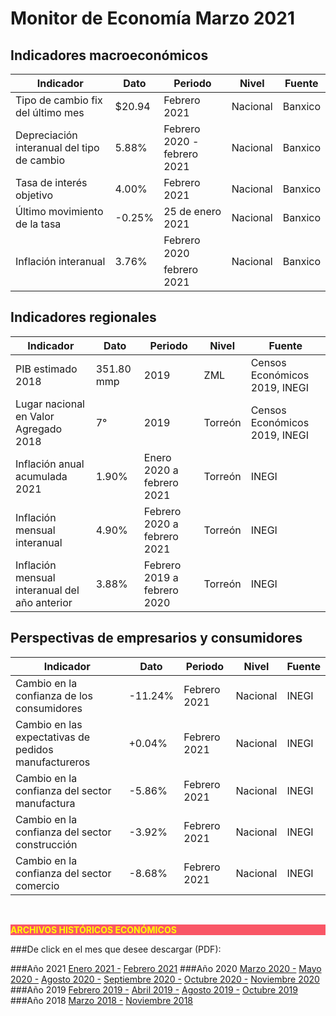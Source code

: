 # Monitor de Economía Marzo 2021

## Indicadores macroeconómicos
Indicador                                                       |Dato       |Periodo            |Nivel      |Fuente         |
----------------------------------------------------------------|---------------|-----------------------|---------------|---------------|
Tipo de cambio fix del último mes                   |  $20.94   |Febrero 2021           |Nacional       |Banxico        |
Depreciación interanual del tipo de cambio          |  5.88%    |Febrero 2020 - febrero 2021|Nacional   |Banxico        |
Tasa de interés objetivo                            |  4.00%    |Febrero 2021       |Nacional   |Banxico        |
Último movimiento de la tasa                    |  -0.25%   |25 de enero 2021   |Nacional   |Banxico        |
Inflación interanual                        |  3.76%    |Febrero 2020  febrero 2021|Nacional   |Banxico        |

## Indicadores regionales
Indicador                                                       |Dato       |Periodo        |Nivel      |Fuente                 |
----------------------------------------------------------------|---------------|---------------|---------------|-----------------------|
PIB estimado 2018                       |351.80 mmp |2019       |ZML        |Censos Económicos 2019, INEGI  |
Lugar nacional en Valor Agregado 2018               |7°         |2019       |Torreón        |Censos Económicos 2019, INEGI  |
Inflación anual acumulada 2021                  |1.90%      |Enero 2020 a febrero 2021  |Torreón        |INEGI  |
Inflación mensual interanual                    |4.90%      |Febrero 2020 a febrero 2021|Torreón|INEGI          |
Inflación mensual interanual del año anterior           |3.88%      |Febrero 2019 a febrero 2020|Torreón|INEGI          |

## Perspectivas de empresarios y consumidores
Indicador                                                       |Dato       |Periodo            |Nivel      |Fuente         |
----------------------------------------------------------------|---------------|-----------------------|---------------|---------------|
Cambio en la confianza de los consumidores              |-11.24%    |Febrero 2021       |Nacional   |INEGI      |
Cambio en las expectativas de pedidos manufactureros        |+0.04%     |Febrero 2021       |Nacional   |INEGI      |
Cambio en la confianza del sector manufactura           |-5.86%     |Febrero 2021       |Nacional   |INEGI      |
Cambio en la confianza del sector construcción          |-3.92%     |Febrero 2021       |Nacional   |INEGI      |
Cambio en la confianza del sector comercio              |-8.68%     |Febrero 2021       |Nacional   |INEGI      |

</br>


<p style="background-color:#f95666;color:yellow;"><strong>ARCHIVOS HISTÓRICOS ECONÓMICOS</strong></p>

###De click en el mes que desee descargar (PDF):

###Año 2021
[Enero 2021 -](http://www.trcimplan.gob.mx/monitores/economia/economia-ene-2021.pdf)
[Febrero 2021](http://www.trcimplan.gob.mx/monitores/economia/economia-feb-2021.pdf)
###Año 2020
[Marzo     2020 -](http://www.trcimplan.gob.mx/monitores/economia/economia-marzo-2020.pdf)
[Mayo      2020 -](http://www.trcimplan.gob.mx/monitores/economia/economia-mayo-2020.pdf)
[Agosto    2020 -](http://www.trcimplan.gob.mx/monitores/economia/economia-agosto-2020.pdf)
[Septiembre   2020 -](http://www.trcimplan.gob.mx/monitores/economia/economia-sep-2020.pdf)
[Octubre   2020 -](http://www.trcimplan.gob.mx/monitores/economia/economia-oct-2020.pdf)
[Noviembre   2020](http://www.trcimplan.gob.mx/monitores/economia/economia-nov-2020.pdf)
###Año 2019
[Febrero   2019 -](http://www.trcimplan.gob.mx/monitores/economia/economia-febrero-2019.pdf)
[Abril     2019 -](http://www.trcimplan.gob.mx/monitores/economia/economia-abril-2019.pdf)
[Agosto    2019 -](http://www.trcimplan.gob.mx/monitores/economia/economia-agosto-2019.pdf)
[Octubre   2019 ](http://www.trcimplan.gob.mx/monitores/economia/economia-octubre-2019.pdf)
###Año 2018
[Marzo     2018 -](http://www.trcimplan.gob.mx/monitores/economia/economia-marzo-2018.pdf)
[Noviembre 2018](http://www.trcimplan.gob.mx/monitores/economia/economia-nov-2018.pdf)
</br>

</br>
